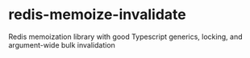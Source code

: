 # redis-memoize-invalidate

Redis memoization library with good Typescript generics, locking, and argument-wide bulk invalidation

